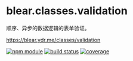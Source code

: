 # blear.classes.validation
顺序、异步的数据逻辑的表单验证。

<https://blear.ydr.me/classes/validation>

[![npm module][npm-img]][npm-url]
[![build status][travis-img]][travis-url]
[![coverage][coveralls-img]][coveralls-url]

[travis-img]: https://img.shields.io/travis/blearjs/blear.classes.validation/master.svg?maxAge=2592000&style=flat-square
[travis-url]: https://travis-ci.org/blearjs/blear.classes.validation

[npm-img]: https://img.shields.io/npm/v/blear.classes.validation.svg?maxAge=2592000&style=flat-square
[npm-url]: https://www.npmjs.com/package/blear.classes.validation

[coveralls-img]: https://img.shields.io/coveralls/blearjs/blear.classes.validation/master.svg?maxAge=2592000&style=flat-square
[coveralls-url]: https://coveralls.io/github/blearjs/blear.classes.validation?branch=master


